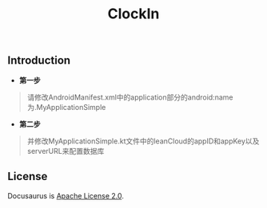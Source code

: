 <div align="center">
  <h1 align="center">
    ClockIn
    <br />
    <br />
<!--     <a href="">
      <img src="" alt="ClockIn">
    </a> -->
  </h1>
</div>

## Introduction

- **第一步**

> 请修改AndroidManifest.xml中的application部分的android:name为.MyApplicationSimple

- **第二步**

>  并修改MyApplicationSimple.kt文件中的leanCloud的appID和appKey以及serverURL来配置数据库

## License

Docusaurus is [Apache License 2.0](./LICENSE).

